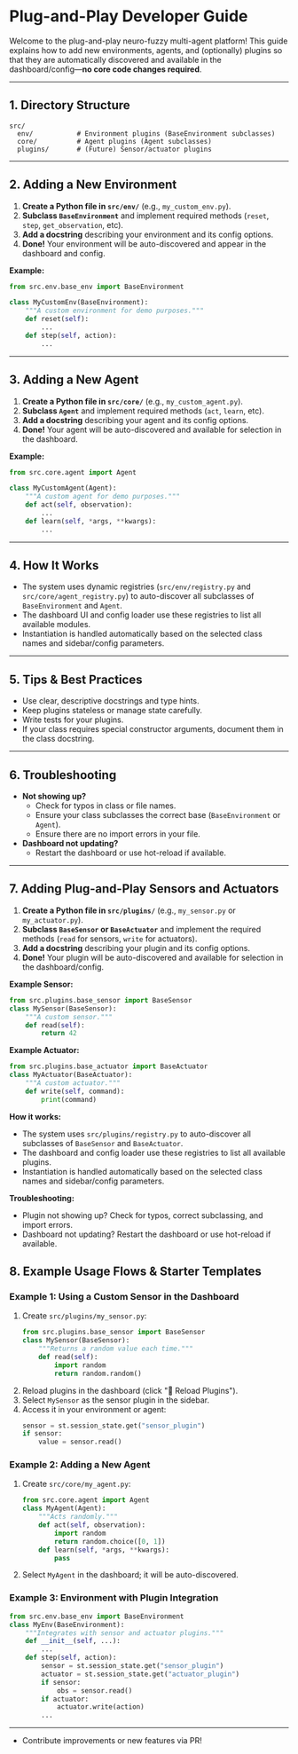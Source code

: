 # Plug-and-Play Developer Guide

Welcome to the plug-and-play neuro-fuzzy multi-agent platform! This guide explains how to add new environments, agents, and (optionally) plugins so that they are automatically discovered and available in the dashboard/config—**no core code changes required**.

---

## 1. Directory Structure

```
src/
  env/           # Environment plugins (BaseEnvironment subclasses)
  core/          # Agent plugins (Agent subclasses)
  plugins/       # (Future) Sensor/actuator plugins
```

---

## 2. Adding a New Environment

1. **Create a Python file in `src/env/`** (e.g., `my_custom_env.py`).
2. **Subclass `BaseEnvironment`** and implement required methods (`reset`, `step`, `get_observation`, etc).
3. **Add a docstring** describing your environment and its config options.
4. **Done!** Your environment will be auto-discovered and appear in the dashboard and config.

**Example:**
```python
from src.env.base_env import BaseEnvironment

class MyCustomEnv(BaseEnvironment):
    """A custom environment for demo purposes."""
    def reset(self):
        ...
    def step(self, action):
        ...
```

---

## 3. Adding a New Agent

1. **Create a Python file in `src/core/`** (e.g., `my_custom_agent.py`).
2. **Subclass `Agent`** and implement required methods (`act`, `learn`, etc).
3. **Add a docstring** describing your agent and its config options.
4. **Done!** Your agent will be auto-discovered and available for selection in the dashboard.

**Example:**
```python
from src.core.agent import Agent

class MyCustomAgent(Agent):
    """A custom agent for demo purposes."""
    def act(self, observation):
        ...
    def learn(self, *args, **kwargs):
        ...
```

---

## 4. How It Works
- The system uses dynamic registries (`src/env/registry.py` and `src/core/agent_registry.py`) to auto-discover all subclasses of `BaseEnvironment` and `Agent`.
- The dashboard UI and config loader use these registries to list all available modules.
- Instantiation is handled automatically based on the selected class names and sidebar/config parameters.

---

## 5. Tips & Best Practices
- Use clear, descriptive docstrings and type hints.
- Keep plugins stateless or manage state carefully.
- Write tests for your plugins.
- If your class requires special constructor arguments, document them in the class docstring.

---

## 6. Troubleshooting
- **Not showing up?**
  - Check for typos in class or file names.
  - Ensure your class subclasses the correct base (`BaseEnvironment` or `Agent`).
  - Ensure there are no import errors in your file.
- **Dashboard not updating?**
  - Restart the dashboard or use hot-reload if available.

---

## 7. Adding Plug-and-Play Sensors and Actuators

1. **Create a Python file in `src/plugins/`** (e.g., `my_sensor.py` or `my_actuator.py`).
2. **Subclass `BaseSensor` or `BaseActuator`** and implement the required methods (`read` for sensors, `write` for actuators).
3. **Add a docstring** describing your plugin and its config options.
4. **Done!** Your plugin will be auto-discovered and available for selection in the dashboard/config.

**Example Sensor:**
```python
from src.plugins.base_sensor import BaseSensor
class MySensor(BaseSensor):
    """A custom sensor."""
    def read(self):
        return 42
```

**Example Actuator:**
```python
from src.plugins.base_actuator import BaseActuator
class MyActuator(BaseActuator):
    """A custom actuator."""
    def write(self, command):
        print(command)
```

**How it works:**
- The system uses `src/plugins/registry.py` to auto-discover all subclasses of `BaseSensor` and `BaseActuator`.
- The dashboard and config loader use these registries to list all available plugins.
- Instantiation is handled automatically based on the selected class names and sidebar/config parameters.

**Troubleshooting:**
- Plugin not showing up? Check for typos, correct subclassing, and import errors.
- Dashboard not updating? Restart the dashboard or use hot-reload if available.

## 8. Example Usage Flows & Starter Templates

### Example 1: Using a Custom Sensor in the Dashboard
1. Create `src/plugins/my_sensor.py`:
    ```python
    from src.plugins.base_sensor import BaseSensor
    class MySensor(BaseSensor):
        """Returns a random value each time."""
        def read(self):
            import random
            return random.random()
    ```
2. Reload plugins in the dashboard (click "🔄 Reload Plugins").
3. Select `MySensor` as the sensor plugin in the sidebar.
4. Access it in your environment or agent:
    ```python
    sensor = st.session_state.get("sensor_plugin")
    if sensor:
        value = sensor.read()
    ```

### Example 2: Adding a New Agent
1. Create `src/core/my_agent.py`:
    ```python
    from src.core.agent import Agent
    class MyAgent(Agent):
        """Acts randomly."""
        def act(self, observation):
            import random
            return random.choice([0, 1])
        def learn(self, *args, **kwargs):
            pass
    ```
2. Select `MyAgent` in the dashboard; it will be auto-discovered.

### Example 3: Environment with Plugin Integration
```python
from src.env.base_env import BaseEnvironment
class MyEnv(BaseEnvironment):
    """Integrates with sensor and actuator plugins."""
    def __init__(self, ...):
        ...
    def step(self, action):
        sensor = st.session_state.get("sensor_plugin")
        actuator = st.session_state.get("actuator_plugin")
        if sensor:
            obs = sensor.read()
        if actuator:
            actuator.write(action)
        ...
```

---

- Contribute improvements or new features via PR!
